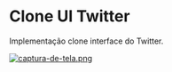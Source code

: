 # Clone UI Twitter

Implementação clone interface do Twitter. 

[![captura-de-tela.png](https://i.postimg.cc/bv4ndd1v/capitura-de-tela.png)](https://postimg.cc/qtXq5Jbf)
